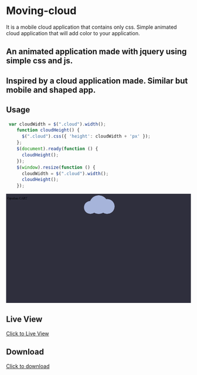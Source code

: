 # Moving-cloud
 It is a mobile cloud application that contains only css.   Simple animated cloud application that will add color to your application.



## An animated application made with jquery using simple css and js.

## Inspired by a cloud application made. Similar but mobile and shaped app.
## Usage

```js
 var cloudWidth = $(".cloud").width();
    function cloudHeight() {
      $(".cloud").css({ 'height': cloudWidth + 'px' });
    };
    $(document).ready(function () {
      cloudHeight();
    });
    $(window).resize(function () {
      cloudWidth = $(".cloud").width();
      cloudHeight();
    });
```





<img src="blutu.PNG">






## Live View
[Click to Live View](https://codepen.io/oguzhan1881/pen/BaQgbzo)



## Download
[Click to download](https://codepen-api-export-production.s3.us-west-2.amazonaws.com/zip/PEN/BaQgbzo/1616162535498/CodePen_Export_BaQgbzo.zip)
